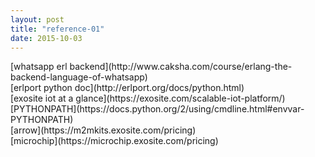```yaml
---
layout: post
title: "reference-01"
date: 2015-10-03
---
```

<div>
[whatsapp erl backend](http://www.caksha.com/course/erlang-the-backend-language-of-whatsapp)<br>
[erlport python doc](http://erlport.org/docs/python.html)<br>
[exosite iot at a glance](https://exosite.com/scalable-iot-platform/)<br>
[PYTHONPATH](https://docs.python.org/2/using/cmdline.html#envvar-PYTHONPATH)<br>
[arrow](https://m2mkits.exosite.com/pricing)<br>
[microchip](https://microchip.exosite.com/pricing)<br>
</div>
